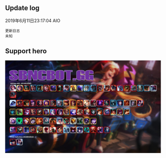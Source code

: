 ## Update log	
2019年6月11日23:17:04 AIO

	更新日志
	未知
	
## Support hero
  ![支持英雄](https://github.com/Entropy-AIO/Dependencies/blob/master/Other/Champion.jpg)
	